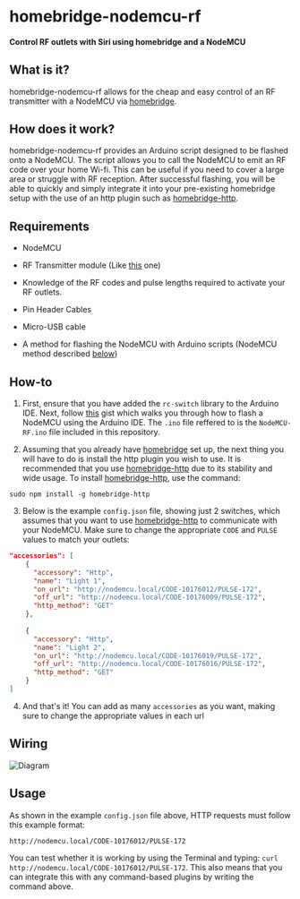# homebridge-nodemcu-rf
#### Control RF outlets with Siri using homebridge and a NodeMCU

## What is it?

homebridge-nodemcu-rf allows for the cheap and easy control of an RF transmitter with a NodeMCU via [homebridge](https://github.com/nfarina/homebridge).

## How does it work?

homebridge-nodemcu-rf provides an Arduino script designed to be flashed onto a NodeMCU. The script allows you to call the NodeMCU to emit an RF code over your home Wi-fi. This can be useful if you need to cover a large area or struggle with RF reception. After successful flashing, you will be able to quickly and simply integrate it into your pre-existing homebridge setup with the use of an http plugin such as [homebridge-http](https://github.com/rudders/homebridge-http).

## Requirements

* NodeMCU

* RF Transmitter module (Like [this](https://randomnerdtutorials.com/rf-433mhz-transmitter-receiver-module-with-arduino/) one)

* Knowledge of the RF codes and pulse lengths required to activate your RF outlets.

* Pin Header Cables

* Micro-USB cable

* A method for flashing the NodeMCU with Arduino scripts (NodeMCU method described [below](#how-to))

## How-to

1. First, ensure that you have added the `rc-switch` library to the Arduino IDE. Next, follow [this](https://gist.github.com/Tommrodrigues/8d9d3b886936ccea9c21f495755640dd) gist which walks you through how to flash a NodeMCU using the Arduino IDE. The `.ino` file reffered to is the `NodeMCU-RF.ino` file included in this repository.

2. Assuming that you already have [homebridge](https://github.com/nfarina/homebridge#installation) set up, the next thing you will have to do is install the http plugin you wish to use. It is recommended that you use [homebridge-http](https://github.com/rudders/homebridge-http) due to its stability and wide usage. To install [homebridge-http](https://github.com/rudders/homebridge-http), use the command:
```
sudo npm install -g homebridge-http
```

3. Below is the example `config.json` file, showing just 2 switches,  which assumes that you want to use [homebridge-http](https://github.com/rudders/homebridge-http) to communicate with your NodeMCU. Make sure to change the appropriate `CODE` and `PULSE` values to match your outlets:

```json
"accessories": [
    {
      "accessory": "Http",
      "name": "Light 1",
      "on_url": "http://nodemcu.local/CODE-10176012/PULSE-172",
      "off_url": "http://nodemcu.local/CODE-10176009/PULSE-172",
      "http_method": "GET"
    },
        
    {
      "accessory": "Http",
      "name": "Light 2",
      "on_url": "http://nodemcu.local/CODE-10176019/PULSE-172",
      "off_url": "http://nodemcu.local/CODE-10176016/PULSE-172",
      "http_method": "GET"
    }
]
```

4. And that's it! You can add as many `accessories` as you want, making sure to change the appropriate values in each url

## Wiring

![Diagram](https://i.ibb.co/DMvP5cB/RF-Diagram.jpg)

## Usage

As shown in the example `config.json` file above, HTTP requests must follow this example format: 
```
http://nodemcu.local/CODE-10176012/PULSE-172
```

You can test whether it is working by using the Terminal and typing: `curl http://nodemcu.local/CODE-10176012/PULSE-172`.
This also means that you can integrate this with any command-based plugins by writing the command above.
